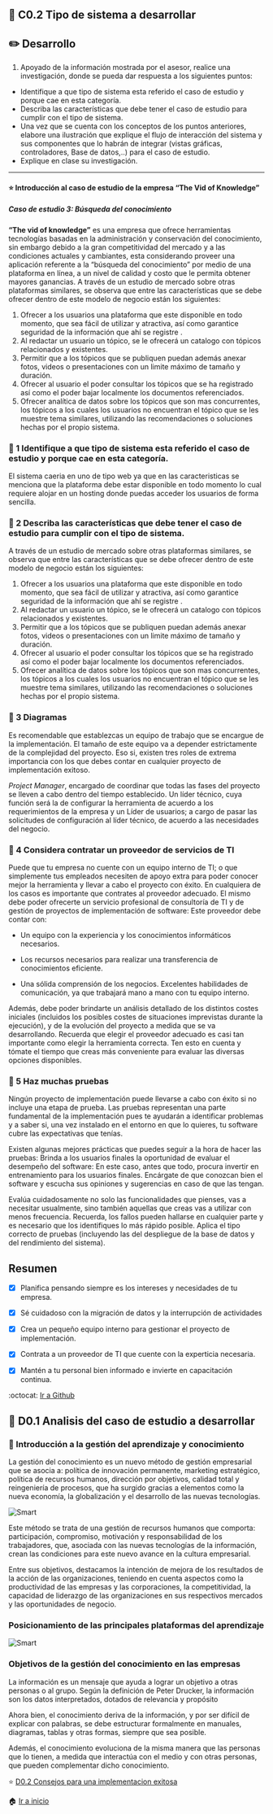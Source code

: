 ## :open_file_folder: C0.2 Tipo de sistema a desarrollar

## :pencil2:  Desarrollo

1. Apoyado de la información mostrada por el asesor, realice una investigación, donde se pueda dar respuesta a los siguientes puntos:

  - Identifique a que tipo de sistema esta referido el caso de estudio y porque cae en esta categoría.  
  - Describa las características que debe tener el caso de estudio para cumplir con el tipo de sistema.
  - Una vez que se cuenta con los conceptos de los puntos anteriores, elabore una ilustración que explique el flujo de interacción del sistema y sus componentes que lo habrán de integrar (vistas gráficas, controladores, Base de datos,..) para el caso de estudio.
  - Explique en clase su investigación.
___

#### :star: Introducción al caso de estudio de la empresa “The Vid of Knowledge”

##### Caso de estudio 3: Búsqueda del conocimiento

**“The vid of knowledge”** es una empresa que ofrece herramientas tecnologías basadas en la administración y conservación del conocimiento, sin embargo debido a la gran competitividad del mercado y a las condiciones actuales y cambiantes, esta considerando proveer una aplicación referente a la “búsqueda del conocimiento” por medio de una plataforma en línea, a un nivel de calidad y costo que le permita obtener mayores ganancias. 
A través de un estudio de mercado sobre otras plataformas similares,  se observa que entre las características que se debe ofrecer dentro de este modelo de negocio están los siguientes:
1. Ofrecer a los usuarios una plataforma que este disponible en todo momento, que sea fácil de utilizar y atractiva, así como garantice seguridad de la información que ahí se registre .
2. Al redactar un usuario un tópico, se le ofrecerá un catalogo con tópicos relacionados y existentes. 
3. Permitir que a los tópicos que se publiquen puedan además anexar fotos, videos o presentaciones con un limite máximo de tamaño y duración.
4. Ofrecer al usuario el poder consultar los tópicos que se ha registrado así como el poder bajar localmente los documentos referenciados.
5. Ofrecer analítica de datos sobre los tópicos que son mas concurrentes, los tópicos a los cuales los usuarios no encuentran el tópico que se les muestre tema similares, utilizando las recomendaciones o soluciones hechas por el propio sistema.

### :book: 1 Identifique a que tipo de sistema esta referido el caso de estudio y porque cae en esta categoría.  
El sistema caeria en uno de tipo web ya que en las caracteristicas se menciona que la plataforma debe estar disponible en todo momento lo cual requiere alojar en un hosting donde puedas acceder los usuarios de forma sencilla.

### :book: 2 Describa las características que debe tener el caso de estudio para cumplir con el tipo de sistema.
A través de un estudio de mercado sobre otras plataformas similares,  se observa que entre las características que se debe ofrecer dentro de este modelo de negocio están los siguientes:

1. Ofrecer a los usuarios una plataforma que este disponible en todo momento, que sea fácil de utilizar y atractiva, así como garantice seguridad de la información que ahí se registre .
2. Al redactar un usuario un tópico, se le ofrecerá un catalogo con tópicos relacionados y existentes. 
3. Permitir que a los tópicos que se publiquen puedan además anexar fotos, videos o presentaciones con un limite máximo de tamaño y duración.
4. Ofrecer al usuario el poder consultar los tópicos que se ha registrado así como el poder bajar localmente los documentos referenciados.
5. Ofrecer analítica de datos sobre los tópicos que son mas concurrentes, los tópicos a los cuales los usuarios no encuentran el tópico que se les muestre tema similares, utilizando las recomendaciones o soluciones hechas por el propio sistema.

### :book: 3 Diagramas

Es recomendable que establezcas un equipo de trabajo que se encargue de la implementación. El tamaño de este equipo va a depender estrictamente de la complejidad del proyecto. Eso si, existen tres roles de extrema importancia con los que debes contar en cualquier proyecto de implementación exitoso. 

*Project Manager*, encargado de coordinar que todas las fases del proyecto se lleven a cabo dentro del tiempo establecido. Un líder técnico, cuya función será la de configurar la herramienta de acuerdo a los requerimientos de la empresa y un Líder de usuarios; a cargo de pasar las solicitudes de configuración al líder técnico, de acuerdo a las necesidades del negocio.

### :book: 4 Considera contratar  un proveedor de servicios de TI

Puede que tu empresa no cuente con un equipo interno de TI; o que simplemente tus empleados necesiten de apoyo extra para poder conocer mejor la herramienta y llevar a cabo el proyecto con éxito. En cualquiera de los casos es importante que contrates al proveedor adecuado. 
El mismo debe poder ofrecerte un servicio profesional de consultoría de TI y de gestión de proyectos de implementación de software: Este proveedor debe contar con: 

+ Un equipo con la experiencia y los conocimientos informáticos necesarios.
  
+ Los recursos necesarios para realizar una transferencia de conocimientos eficiente. 
  
+ Una sólida comprensión de los negocios.
Excelentes habilidades de comunicación, ya que trabajará mano a mano con tu equipo interno. 

Además, debe poder brindarte un análisis detallado de los distintos costes iniciales (incluidos los posibles costes de situaciones imprevistas durante la ejecución), y de la evolución del proyecto a medida que se va desarrollando. 
Recuerda que elegir el proveedor adecuado es casi tan importante como elegir la herramienta correcta. Ten esto en cuenta y tómate el tiempo que creas más conveniente para evaluar las diversas opciones disponibles.

### :book: 5 Haz muchas pruebas

Ningún proyecto de implementación puede llevarse a cabo con éxito si no incluye una etapa de prueba. Las pruebas representan una parte fundamental de la implementación pues te ayudarán a identificar problemas y a saber si, una vez instalado en el entorno en que lo quieres, tu software cubre las expectativas que tenías.

Existen algunas mejores prácticas que puedes seguir a la hora de hacer las pruebas:
Brinda a los usuarios finales la oportunidad de evaluar el desempeño del software: En este caso, antes que todo, procura invertir en entrenamiento para los usuarios finales. Encárgate de que conozcan bien el software y escucha sus opiniones y sugerencias en caso de que las tengan.

Evalúa cuidadosamente no solo las funcionalidades que pienses, vas a necesitar usualmente, sino también aquellas que creas  vas a utilizar con menos frecuencia. Recuerda, los fallos pueden hallarse en cualquier parte y es necesario que los identifiques lo más rápido posible.
Aplica el tipo correcto de pruebas (incluyendo las del despliegue de la base de datos y del rendimiento del sistema).

## Resumen

- [x] Planifica pensando siempre es los intereses y necesidades de tu empresa. 
- [x] Sé cuidadoso con la migración de datos y la interrupción de actividades 
- [x] Crea un pequeño equipo interno para gestionar el proyecto de implementación.
- [x] Contrata a un proveedor de TI que cuente con la experticia necesaria. 
- [x] Mantén a tu personal bien informado e invierte en capacitación continua. 


:octocat: [Ir a Github](readme.md)



















## :open_file_folder: D0.1 Analisis del caso de estudio a desarrollar

### :blue_book: Introducción a la gestión del aprendizaje y conocimiento


La gestión del conocimiento es un nuevo método de gestión empresarial que se asocia a: política de innovación permanente, marketing estratégico, política de recursos humanos, dirección por objetivos, calidad total y reingeniería de procesos, que ha surgido gracias a elementos como la nueva economía, la globalización y el desarrollo de las nuevas tecnologías.


![Smart](https://www.blackboard.com/sites/default/files/styles/650w/public/2019-09/Learn-Courses-1200px_0.png?itok=nILULSBV)

Este método se trata de una gestión de recursos humanos que comporta: participación, compromiso, motivación y responsabilidad de los trabajadores, que, asociada con las nuevas tecnologías de la información, crean las condiciones para este nuevo avance en la cultura empresarial.

Entre sus objetivos, destacamos la intención de mejora de los resultados de la acción de las organizaciones, teniendo en cuenta aspectos como la productividad de las empresas y las corporaciones, la competitividad, la capacidad de liderazgo de las organizaciones en sus respectivos mercados y las oportunidades de negocio.

### Posicionamiento de las principales plataformas del aprendizaje

![Smart](https://static.wixstatic.com/media/e441d1_4681d8d5f091482690e4d4ef21c0d3ff~mv2.png/v1/fill/w_690,h_762,al_c,q_90,usm_0.66_1.00_0.01/SoftwareReviews%20November%202020%20Data%20Quadr.webp)


### Objetivos de la gestión del conocimiento en las empresas

La información es un mensaje que ayuda a lograr un objetivo a otras personas o al grupo. Según la definición de Peter Drucker, la información son los datos interpretados, dotados de relevancia y propósito

Ahora bien, el conocimiento deriva de la información, y por ser difícil de explicar con palabras, se debe estructurar formalmente en manuales, diagramas, tablas y otras formas, siempre que sea posible.

Además, el conocimiento evoluciona de la misma manera que las personas que lo tienen, a medida que interactúa con el medio y con otras personas, que pueden complementar dicho conocimiento.



:star: [D0.2 Consejos para una implementacion exitosa](D0.1.1_Consejos_Proyecto_implementacion_exitosa.md)

:house: [Ir a inicio](/readme.md)